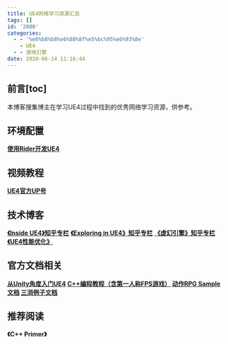 ```yaml
---
title: UE4网络学习资源汇总
tags: []
id: '2880'
categories:
  - - '%e6%b8%b8%e6%88%8f%e5%bc%95%e6%93%8e'
    - UE4
  - - 游戏引擎
date: 2020-06-14 11:16:44
---
```


<meta name="referrer" content="no-referrer" />



## 前言\[toc\]

本博客搜集博主在学习UE4过程中找到的优秀网络学习资源，供参考。

## 环境配置

**[使用Rider开发UE4](https://blog.csdn.net/ttm2d/article/details/106139497 "使用Rider开发UE4")**

## 视频教程

**[UE4官方UP号](https://space.bilibili.com/138827797 "UE4官方UP号")**

## 技术博客

**[《Inside UE4》知乎专栏](https://zhuanlan.zhihu.com/insideue4 "《Inside UE4》知乎专栏")** **[《Exploring in UE4》知乎专栏](https://zhuanlan.zhihu.com/c_164452593 "《Exploring in UE4》知乎专栏")** **[《虚幻引擎》知乎专栏](https://zhuanlan.zhihu.com/unrealengine "《虚幻引擎》知乎专栏")** **[《UE4性能优化》](https://zhuanlan.zhihu.com/unrealengine "《UE4性能优化》")**

## 官方文档相关

**[从Unity角度入门UE4](https://docs.unrealengine.com/zh-CN/GettingStarted/FromUnity/index.html "从Unity角度入门UE4") [C++编程教程（含第一人称FPS游戏）](https://docs.unrealengine.com/zh-CN/Programming/Tutorials/index.html "C++编程教程（含第一人称FPS游戏）") [动作RPG Sample文档](https://docs.unrealengine.com/zh-CN/Resources/SampleGames/ARPG/index.html "动作RPG Sample文档") [三消例子文档](https://docs.unrealengine.com/zh-CN/Resources/SampleGames/UnrealMatch3/index.html "三消例子文档")**

## 推荐阅读

**《C++ Primer》**